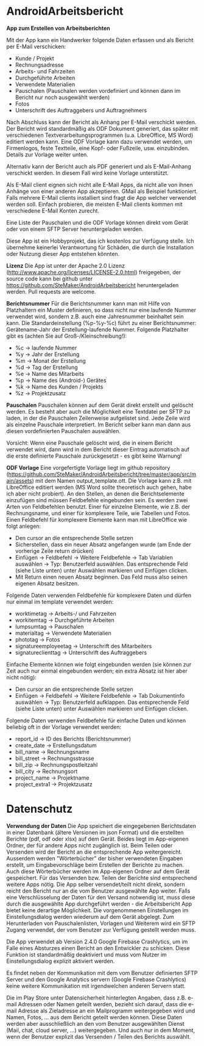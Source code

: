 # AndroidArbeitsbericht
**App zum Erstellen von Arbeitsberichten**

Mit der App kann ein Handwerker folgende Daten erfassen und als Bericht per E-Mail verschicken:
 - Kunde / Projekt
 - Rechnungsadresse
 - Arbeits- und Fahrzeiten
 - Durchgeführte Arbeiten
 - Verwendete Materialien
 - Pauschalen (Pauschalen werden vordefiniert und können dann im Bericht nur noch ausgewählt werden)
 - Fotos
 - Unterschrift des Auftraggebers und Auftragnehmers

Nach Abschluss kann der Bericht als Anhang per E-Mail verschickt werden. Der Bericht wird standardmäßig als ODF Dokument generiert, das später mit verschiedenen 
Textverarbeitungsprogrammen (u.a. LibreOffice, MS Word) editiert werden kann. Eine ODF Vorlage kann dazu verwendet werden, um Firmenlogos, feste Textteile, 
eine Kopf- oder Fußzeile, usw. einzubinden. Details zur Vorlage weiter unten.

Alternativ kann der Bericht auch als PDF generiert und als E-Mail-Anhang verschickt werden. In diesem Fall wird keine Vorlage unterstützt.

Als E-Mail client eignen sich nicht alle E-Mail Apps, da nicht alle von ihnen Anhänge von einer anderen App akzeptieren. GMail als Beispiel funktioniert. 
Falls mehrere E-Mail clients installiert sind fragt die App welcher verwendet werden soll. Einfach probieren, die meisten E-Mail clients kommen mit verschiedene
E-Mail Konten zurecht.

Eine Liste der Pauschalen und die ODF Vorlage können direkt vom Gerät oder von einem SFTP Server heruntergeladen werden.

Diese App ist ein Hobbyprojekt, das ich kostenlos zur Verfügung stelle. Ich übernehme keinerlei Verantwortung für Schäden, die durch die Installation oder 
Nutzung dieser App entstehen könnten.

**Lizenz**
Die App ist unter der Apache 2.0 Lizenz (http://www.apache.org/licenses/LICENSE-2.0.html) freigegeben, der source code kann bei github unter 
https://github.com/SteMaker/AndroidArbeitsbericht heruntergeladen werden. Pull requests are welcome.

**Berichtsnummer**
Für die Berichtsnummer kann man mit Hilfe von Platzhaltern ein Muster definieren, so dass nicht nur eine laufende Nummer verwendet wird, sondern z.B. auch eine
Jahresnummer beinhaltet sein kann. Die Standardeinstellung (%p-%y-%c) führt zu einer Berichtsnummer: Gerätename-Jahr der Erstellung-laufende Nummer. 
Folgende Platzhalter gibt es (achten Sie auf Groß-/Kleinschreibung!):
  - %c -> laufende Nummer
  - %y -> Jahr der Erstellung
  - %m -> Monat der Erstellung
  - %d -> Tag der Erstellung
  - %e -> Name des Mitarbeits
  - %p -> Name des (Android-) Gerätes
  - %k -> Name des Kunden / Projekts
  - %z -> Projektzusatz

**Pauschalen**
Pauschalen können auf dem Gerät direkt erstellt und gelöscht werden. Es besteht aber auch die Möglichkeit eine Textdatei per SFTP zu laden, in der die 
Pauschalen Zeilenweise aufgelistet sind. Jede Zeile wird als einzelne Pauschale interpretiert. Im Bericht selber kann man dann aus diesen vordefinierten
Pauschalen auswählen.

Vorsicht: Wenn eine Pauschale gelöscht wird, die in einem Bericht verwendet wird, dann wird in dem Bericht dieser Eintrag automatisch auf die erste definierte 
Pauschale zurückgesetzt - es gibt keine Warnung!

**ODF Vorlage**
Eine vorgefertigte Vorlage liegt im github repository (https://github.com/SteMaker/AndroidArbeitsbericht/tree/master/app/src/main/assets) mit dem Namen 
output_template.ott. Die Vorlage kann z.B. mit LibreOffice editiert werden (MS Word sollte theoretisch auch gehen, habe ich aber nicht probiert). An den 
Stellen, an denen die Berichtselemente einzufügen sind müssen Feldbefehle eingebunden sein. Es werden zwei Arten von Feldbefehlen benutzt. Einer für einzelne 
Elemente, wie z.B. der Rechnungsname, und einer für komplexere Teile, wie Tabellen und Fotos. Einen Feldbefehl für komplexere Elemente kann man mit LibreOffice wie folgt 
anlegen:
  - Den cursor an die entsprechende Stelle setzen
  - Sicherstellen, dass ein neuer Absatz angefangen wurde (am Ende der vorherige Zeile return drücken)
  - Einfügen -> Feldbefehl -> Weitere Feldbefehle -> Tab Variablen auswählen -> Typ: Benutzerfeld auswählen. Das entsprechende Feld (siehe Liste unten) unter 
  Auswählen markieren und Einfügen clicken.
  - Mit Return einen neuen Absatz beginnen. Das Feld muss also seinen eigenen Absatz besitzen.

Folgende Daten verwenden Feldbefehle für komplexere Daten und dürfen nur einmal im template verwendet werden:
  - worktimetag -> Arbeits-/ und Fahrzeiten 
  - workitemtag -> Durchgeführte Arbeiten
  - lumpsumtag -> Pauschalen
  - materialtag -> Verwendete Materialien
  - phototag -> Fotos
  - signatureemployeetag -> Unterschrift des Mitarbeiters
  - signatureclienttag -> Unterschrift des Auftraggebers

Einfache Elemente können wie folgt eingebunden werden (sie können zur Zeit auch nur einmal eingebunden werden; ein extra Absatz ist hier aber nicht nötig):
  - Den cursor an die entsprechende Stelle setzen
  - Einfügen -> Feldbefehl -> Weitere Feldbefehle -> Tab Dokumentinfo auswählen -> Typ: Benutzerfeld aufklappen. Das entsprechende Feld (siehe Liste unten) unter Auswählen markieren und Einfügen clicken.

Folgende Daten verwenden Feldbefehle für einfache Daten und können beliebig oft in der Vorlage verwendet werden:
  - report_id -> ID des Berichts (Berichtsnummer)
  - create_date -> Erstellungsdatum
  - bill_name -> Rechnungsname
  - bill_street -> Rechnungsstrasse
  - bill_zip -> Rechnungspostleitzahl
  - bill_city -> Rechnungsort
  - project_name -> Projektname
  - project_extra1 -> Projektzusatz

# Datenschutz
**Verwendung der Daten**
Die App speichert die eingegebenen Berichtsdaten in einer Datenbank (ältere Versionen im json Format) und die erstellten Berichte (pdf, odf oder xlsx) auf dem Gerät. Beides liegt im App-eigenen Ordner, der für andere Apps nicht zugänglich ist. Beim Teilen oder Versenden wird der Bericht an die entsprechende App weitergereicht. Ausserdem werden "Wörterbücher" der bisher verwendeten Eingaben erstellt, um Eingabevorschläge beim Erstellen der Berichte zu machen. Auch diese Wörterbücher werden im App-eigenen Ordner auf dem Gerät gespeichert. Für das Versenden bzw. Teilen der Berichte sind entsprechend weitere Apps nötig. Die App selber versendet/teilt nicht direkt, sondern reicht den Bericht nur an die vom Benutzer ausgewählte App weiter. Falls eine Verschlüsselung der Daten für den Versand notwendig ist, muss diese durch die ausgewählte App durchgeführt werden - die Arbeitsbericht App bietet keine derartige Möglichkeit. Die vorgenommenen Einstellungen im Einstellungsdialog werden wiederum auf dem Gerät abgelegt. Zum Herunterladen von Pauschalenlisten, Vorlagen und Weiterem wird ein SFTP Zugang verwendet, der vom Benutzer zur Verfügung gestellt werden muss.

Die App verwendet ab Version 2.4.0 Google Firebase Crashlytics, um im Falle eines Absturzes einen Bericht an den Entwickler zu schicken. Diese Funktion ist standardmäßig deaktiviert und muss vom Nutzer im Einstellungsdialog explizit aktiviert werden.

Es findet neben der Kommunikation mit dem vom Benutzer definierten SFTP Server und den Google Analytics servern (Google Firebase Crashlytics) keine weitere Kommunikation mit irgendwelchen anderen Servern statt.

Die im Play Store unter Datensicherheit hinterlegten Angaben, dass z.B. e-mail Adressen oder Namen geteilt werden, bezieht sich darauf, dass die e-mail Adresse als Zieladresse an ein Mailprogramm weitergegeben wird und Namen, Fotos, ... aus dem Bericht geteilt werden können. Diese Daten werden aber ausschließlich an den vom Benutzer ausgewählten Dienst (Mail, chat, cloud server, ...) weitergegeben. Und auch nur in dem Moment, wenn der Benutzer explizit das Versenden / Teilen des Berichts auswählt.
